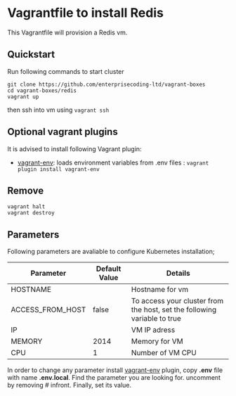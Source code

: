 # Vagrantfile to install Redis

This Vagrantfile will provision a Redis vm.

## Quickstart

Run following commands to start cluster

```shell
git clone https://github.com/enterprisecoding-ltd/vagrant-boxes
cd vagrant-boxes/redis
vagrant up
```
  
then ssh into vm using `vagrant ssh`

## Optional vagrant plugins

It is advised to install following Vagrant plugin:
  
-  [vagrant-env](https://github.com/gosuri/vagrant-env): loads environment variables from .env files : `vagrant plugin install vagrant-env`

## Remove

```shell
vagrant halt
vagrant destroy
```
## Parameters

Following parameters are avaliable to configure Kubernetes installation;
   
| Parameter | Default Value | Details
|--|--|--|
| HOSTNAME |  | Hostname for vm |
| ACCESS_FROM_HOST | false | To access your cluster from the host, set the following variable to true |
| IP |  | VM IP adress |
| MEMORY | 2014 | Memory for VM |
| CPU | 1 | Number of VM CPU  |
  
In order to change any parameter install [vagrant-env](https://github.com/gosuri/vagrant-env) plugin, copy **.env** file with name **.env.local**. Find the parameter you are looking for. uncomment by removing # infront. Finally, set its value.
